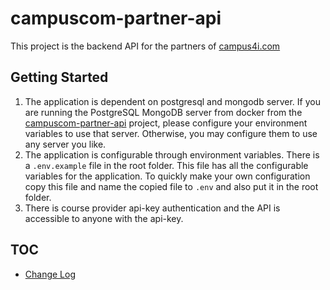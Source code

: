 # campuscom-partner-api

This project is the backend API for the partners of [campus4i.com](https://campus4i.com/) 

## Getting Started

1. The application is dependent on postgresql and mongodb server. If you are running the PostgreSQL MongoDB server from docker from the [campuscom-partner-api](https://github.com/campuscom/campuscom-partner-api) project, please configure your environment variables to use that server. Otherwise, you may configure them to use any server you like.
2. The application is configurable through environment variables. There is a `.env.example` file in the root folder. This file has all the configurable variables for the application. To quickly make your own configuration copy this file and name the copied file to `.env` and also put it in the root folder.
3. There is course provider api-key authentication and the API is accessible to anyone with the api-key.

## TOC

* [Change Log](docs/change_log.md)